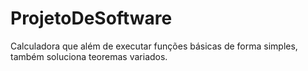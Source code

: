 # ProjetoDeSoftware
Calculadora que além de executar funções básicas de forma simples, também soluciona teoremas variados.
